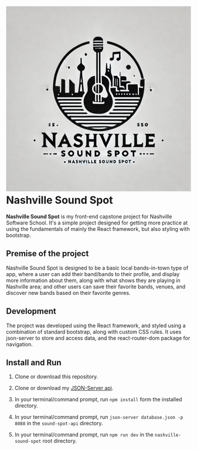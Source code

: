 # ![Nashville Sound Spot logo](./src/assets/Logo.jpg) Nashville Sound Spot

**Nashville Sound Spot** is my front-end capstone project for Nashville Software School. It's a simple project designed for getting more practice at using the fundamentals of mainly the React framework, but also styling with bootstrap.

## Premise of the project

Nashville Sound Spot is designed to be a basic local bands-in-town type of app, where a user can add their band/bands to their profile, and display more information about them, along with what shows they are playing in Nashville area; and other users can save their favorite bands, venues, and discover new bands based on their favorite genres.

## Development

The project was developed using the React framework, and styled using a combination of standard bootstrap, along with custom CSS rules. It uses json-server to store and access data, and the react-router-dom package for navigation.

## Install and Run

1. Clone or download this repository.

2. Clone or download my [JSON-Server api](https://github.com/Clonchmr/Sound-spot-api).

3. In your terminal/command prompt, run `npm install` form the installed directory.

4. In your terminal/command prompt, run `json-server database.json -p 8088` in the `sound-spot-api` directory.

5. In your terminal/command prompt, run `npm run dev` in the `nashville-sound-spot` root directory.

